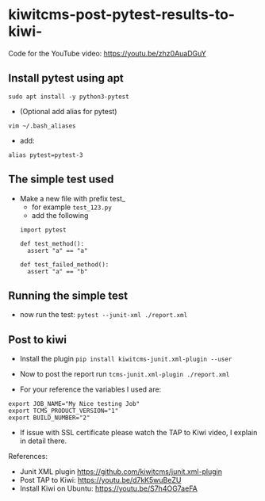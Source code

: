 # kiwitcms-post-pytest-results-to-kiwi-
Code for the YouTube video: https://youtu.be/zhz0AuaDGuY

## Install pytest using apt
```
sudo apt install -y python3-pytest
```
- (Optional add alias for pytest)
```
vim ~/.bash_aliases
```
- add:
```
alias pytest=pytest-3
```
## The simple test used
- Make a new file with prefix test_ 
  - for example ```test_123.py```
  - add the following
  ```
  import pytest

  def test_method():
    assert "a" == "a"

  def test_failed_method():
    assert "a" == "b"

  ```
## Running the simple test

- now run the test: ```pytest --junit-xml ./report.xml```

## Post to kiwi
- Install the plugin
```pip install kiwitcms-junit.xml-plugin --user```

- Now to post the report run ```tcms-junit.xml-plugin ./report.xml```

- For your reference the variables I used are: 
```
export JOB_NAME="My Nice testing Job"
export TCMS_PRODUCT_VERSION="1"
export BUILD_NUMBER="2"
```
- If issue with SSL certificate please watch the TAP to Kiwi video, I explain in detail there. 

References:
- Junit XML plugin https://github.com/kiwitcms/junit.xml-plugin
- Post TAP to Kiwi: https://youtu.be/d7kK5wuBeZU
- Install Kiwi on Ubuntu: https://youtu.be/S7h4OG7aeFA
